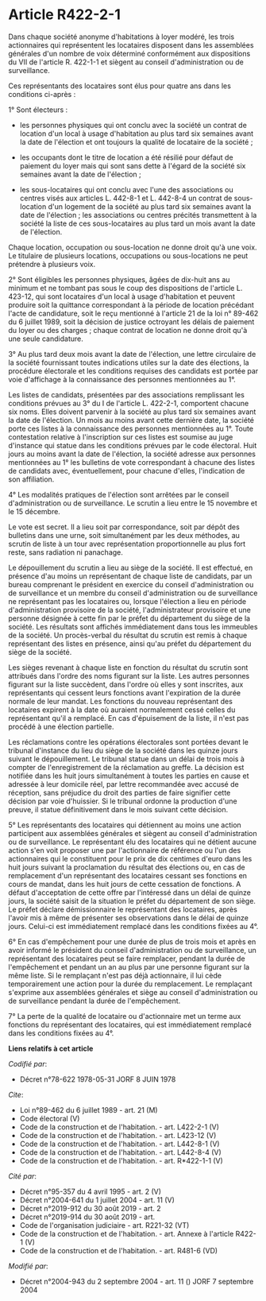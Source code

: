 # Article R422-2-1

Dans chaque société anonyme d'habitations à loyer modéré, les trois actionnaires qui représentent les locataires disposent
dans les assemblées générales d'un nombre de voix déterminé conformément aux dispositions du VII de l'article R. 422-1-1 et
siègent au conseil d'administration ou de surveillance. 

Ces représentants des locataires sont élus pour quatre ans dans les conditions ci-après : 

1° Sont électeurs :

- les personnes physiques qui ont conclu avec la société un contrat de location d'un local à usage d'habitation au plus tard
six semaines avant la date de l'élection et ont toujours la qualité de locataire de la société ;

- les occupants dont le titre de location a été résilié pour défaut de paiement du loyer mais qui sont sans dette à l'égard
de la société six semaines avant la date de l'élection ;

- les sous-locataires qui ont conclu avec l'une des associations ou centres visés aux articles L. 442-8-1 et L. 442-8-4 un
contrat de sous-location d'un logement de la société au plus tard six semaines avant la date de l'élection ; les associations
ou centres précités transmettent à la société la liste de ces sous-locataires au plus tard un mois avant la date de
l'élection. 

Chaque location, occupation ou sous-location ne donne droit qu'à une voix. Le titulaire de plusieurs locations, occupations
ou sous-locations ne peut prétendre à plusieurs voix. 

2° Sont éligibles les personnes physiques, âgées de dix-huit ans au minimum et ne tombant pas sous le coup des dispositions
de l'article L. 423-12, qui sont locataires d'un local à usage d'habitation et peuvent produire soit la quittance
correspondant à la période de location précédant l'acte de candidature, soit le reçu mentionné à l'article 21 de la loi n°
89-462 du 6 juillet 1989, soit la décision de justice octroyant les délais de paiement du loyer ou des charges ; chaque
contrat de location ne donne droit qu'à une seule candidature. 

3° Au plus tard deux mois avant la date de l'élection, une lettre circulaire de la société fournissant toutes indications
utiles sur la date des élections, la procédure électorale et les conditions requises des candidats est portée par voie
d'affichage à la connaissance des personnes mentionnées au 1°. 

Les listes de candidats, présentées par des associations remplissant les conditions prévues au 3° du I de l'article L.
422-2-1, comportent chacune six noms. Elles doivent parvenir à la société au plus tard six semaines avant la date de
l'élection. Un mois au moins avant cette dernière date, la société porte ces listes à la connaissance des personnes
mentionnées au 1°. Toute contestation relative à l'inscription sur ces listes est soumise au juge d'instance qui statue dans
les conditions prévues par le code électoral. Huit jours au moins avant la date de l'élection, la société adresse aux
personnes mentionnées au 1° les bulletins de vote correspondant à chacune des listes de candidats avec, éventuellement, pour
chacune d'elles, l'indication de son affiliation. 

4° Les modalités pratiques de l'élection sont arrêtées par le conseil d'administration ou de surveillance. Le scrutin a lieu
entre le 15 novembre et le 15 décembre. 

Le vote est secret. Il a lieu soit par correspondance, soit par dépôt des bulletins dans une urne, soit simultanément par les
deux méthodes, au scrutin de liste à un tour avec représentation proportionnelle au plus fort reste, sans radiation ni
panachage. 

Le dépouillement du scrutin a lieu au siège de la société. Il est effectué, en présence d'au moins un représentant de chaque
liste de candidats, par un bureau comprenant le président en exercice du conseil d'administration ou de surveillance et un
membre du conseil d'administration ou de surveillance ne représentant pas les locataires ou, lorsque l'élection a lieu en
période d'administration provisoire de la société, l'administrateur provisoire et une personne désignée à cette fin par le
préfet du département du siège de la société. Les résultats sont affichés immédiatement dans tous les immeubles de la
société. Un procès-verbal du résultat du scrutin est remis à chaque représentant des listes en présence, ainsi qu'au préfet
du département du siège de la société. 

Les sièges revenant à chaque liste en fonction du résultat du scrutin sont attribués dans l'ordre des noms figurant sur la
liste. Les autres personnes figurant sur la liste succèdent, dans l'ordre où elles y sont inscrites, aux représentants qui
cessent leurs fonctions avant l'expiration de la durée normale de leur mandat. Les fonctions du nouveau représentant des
locataires expirent à la date où auraient normalement cessé celles du représentant qu'il a remplacé. En cas d'épuisement de
la liste, il n'est pas procédé à une élection partielle. 

Les réclamations contre les opérations électorales sont portées devant le tribunal d'instance du lieu du siège de la société
dans les quinze jours suivant le dépouillement. Le tribunal statue dans un délai de trois mois à compter de l'enregistrement
de la réclamation au greffe. La décision est notifiée dans les huit jours simultanément à toutes les parties en cause et
adressée à leur domicile réel, par lettre recommandée avec accusé de réception, sans préjudice du droit des parties de faire
signifier cette décision par voie d'huissier. Si le tribunal ordonne la production d'une preuve, il statue définitivement
dans le mois suivant cette décision. 

5° Les représentants des locataires qui détiennent au moins une action participent aux assemblées générales et siègent au
conseil d'administration ou de surveillance. Le représentant élu des locataires qui ne détient aucune action s'en voit
proposer une par l'actionnaire de référence ou l'un des actionnaires qui le constituent pour le prix de dix centimes d'euro
dans les huit jours suivant la proclamation du résultat des élections ou, en cas de remplacement d'un représentant des
locataires cessant ses fonctions en cours de mandat, dans les huit jours de cette cessation de fonctions. A défaut
d'acceptation de cette offre par l'intéressé dans un délai de quinze jours, la société saisit de la situation le préfet du
département de son siège. Le préfet déclare démissionnaire le représentant des locataires, après l'avoir mis à même de
présenter ses observations dans le délai de quinze jours. Celui-ci est immédiatement remplacé dans les conditions fixées au
4°. 

6° En cas d'empêchement pour une durée de plus de trois mois et après en avoir informé le président du conseil
d'administration ou de surveillance, un représentant des locataires peut se faire remplacer, pendant la durée de
l'empêchement et pendant un an au plus par une personne figurant sur la même liste. Si le remplaçant n'est pas déjà
actionnaire, il lui cède temporairement une action pour la durée du remplacement. Le remplaçant s'exprime aux assemblées
générales et siège au conseil d'administration ou de surveillance pendant la durée de l'empêchement. 

7° La perte de la qualité de locataire ou d'actionnaire met un terme aux fonctions du représentant des locataires, qui est
immédiatement remplacé dans les conditions fixées au 4°.

**Liens relatifs à cet article**

_Codifié par_:

  - Décret n°78-622 1978-05-31 JORF 8 JUIN 1978

_Cite_:

  - Loi n°89-462 du 6 juillet 1989 - art. 21 (M)
  - Code électoral (V)
  - Code de la construction et de l'habitation. - art. L422-2-1 (V)
  - Code de la construction et de l'habitation. - art. L423-12 (V)
  - Code de la construction et de l'habitation. - art. L442-8-1 (V)
  - Code de la construction et de l'habitation. - art. L442-8-4 (V)
  - Code de la construction et de l'habitation. - art. R*422-1-1 (V)

_Cité par_:

  - Décret n°95-357 du 4 avril 1995 - art. 2 (V)
  - Décret n°2004-641 du 1 juillet 2004 - art. 11 (V)
  - Décret n°2019-912 du 30 août 2019 - art. 2
  - Décret n°2019-914 du 30 août 2019 - art.
  - Code de l'organisation judiciaire - art. R221-32 (VT)
  - Code de la construction et de l'habitation. - art. Annexe à l'article R422-1 (V)
  - Code de la construction et de l'habitation. - art. R481-6 (VD)

_Modifié par_:

  - Décret n°2004-943 du 2 septembre 2004 - art. 11 () JORF 7 septembre 2004

